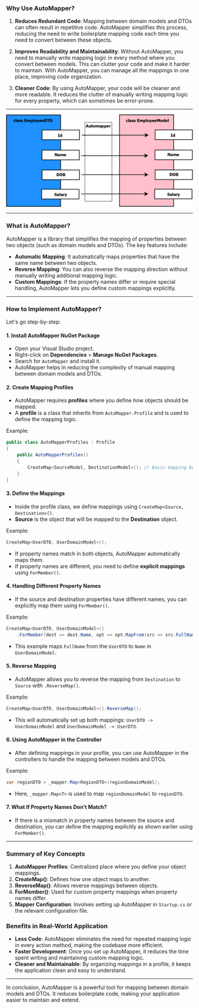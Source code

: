 ﻿

### **Why Use AutoMapper?**
1. **Reduces Redundant Code**: Mapping between domain models and DTOs can often result in repetitive code. AutoMapper simplifies this process, reducing the need to write boilerplate mapping code each time you need to convert between these objects.
   
2. **Improves Readability and Maintainability**: Without AutoMapper, you need to manually write mapping logic in every method where you convert between models. This can clutter your code and make it harder to maintain. With AutoMapper, you can manage all the mappings in one place, improving code organization.

3. **Cleaner Code**: By using AutoMapper, your code will be cleaner and more readable. It reduces the clutter of manually writing mapping logic for every property, which can sometimes be error-prone.

---

<img src= "AutoMapper.png">

---

### **What is AutoMapper?**
AutoMapper is a library that simplifies the mapping of properties between two objects (such as domain models and DTOs). The key features include:
- **Automatic Mapping**: It automatically maps properties that have the same name between two objects.
- **Reverse Mapping**: You can also reverse the mapping direction without manually writing additional mapping logic.
- **Custom Mappings**: If the property names differ or require special handling, AutoMapper lets you define custom mappings explicitly.

---

### **How to Implement AutoMapper?**
Let's go step-by-step:

#### 1. **Install AutoMapper NuGet Package**
   - Open your Visual Studio project.
   - Right-click on **Dependencies** > **Manage NuGet Packages**.
   - Search for `AutoMapper` and install it.
   - AutoMapper helps in reducing the complexity of manual mapping between domain models and DTOs.

#### 2. **Create Mapping Profiles**
   - AutoMapper requires **profiles** where you define how objects should be mapped.
   - A **profile** is a class that inherits from `AutoMapper.Profile` and is used to define the mapping logic.

   Example:
   ```csharp
   public class AutoMapperProfiles : Profile
   {
       public AutoMapperProfiles()
       {
           CreateMap<SourceModel, DestinationModel>(); // Basic mapping between two models.
       }
   }
   ```

#### 3. **Define the Mappings**
   - Inside the profile class, we define mappings using `CreateMap<Source, Destination>()`.
   - **Source** is the object that will be mapped to the **Destination** object.

   Example:
   ```csharp
   CreateMap<UserDTO, UserDomainModel>();
   ```

   - If property names match in both objects, AutoMapper automatically maps them.
   - If property names are different, you need to define **explicit mappings** using `ForMember()`.

#### 4. **Handling Different Property Names**
   - If the source and destination properties have different names, you can explicitly map them using `ForMember()`.

   Example:
   ```csharp
   CreateMap<UserDTO, UserDomainModel>()
       .ForMember(dest => dest.Name, opt => opt.MapFrom(src => src.FullName));
   ```

   - This example maps `FullName` from the `UserDTO` to `Name` in `UserDomainModel`.

#### 5. **Reverse Mapping**
   - AutoMapper allows you to reverse the mapping from `Destination` to `Source` with `.ReverseMap()`.

   Example:
   ```csharp
   CreateMap<UserDTO, UserDomainModel>().ReverseMap();
   ```

   - This will automatically set up both mappings: `UserDTO -> UserDomainModel` and `UserDomainModel -> UserDTO`.

#### 6. **Using AutoMapper in the Controller**
   - After defining mappings in your profile, you can use AutoMapper in the controllers to handle the mapping between models and DTOs.

   Example:
   ```csharp
   var regionDTO = _mapper.Map<RegionDTO>(regionDomainModel);
   ```

   - Here, `_mapper.Map<T>` is used to map `regionDomainModel` to `regionDTO`.

#### 7. **What If Property Names Don’t Match?**
   - If there is a mismatch in property names between the source and destination, you can define the mapping explicitly as shown earlier using `ForMember()`.

---

### **Summary of Key Concepts**

1. **AutoMapper Profiles**: Centralized place where you define your object mappings.
2. **CreateMap()**: Defines how one object maps to another.
3. **ReverseMap()**: Allows reverse mappings between objects.
4. **ForMember()**: Used for custom property mappings when property names differ.
5. **Mapper Configuration**: Involves setting up AutoMapper in `Startup.cs` or the relevant configuration file.

### **Benefits in Real-World Application**
- **Less Code**: AutoMapper eliminates the need for repeated mapping logic in every action method, making the codebase more efficient.
- **Faster Development**: Once you set up AutoMapper, it reduces the time spent writing and maintaining custom mapping logic.
- **Cleaner and Maintainable**: By organizing mappings in a profile, it keeps the application clean and easy to understand.

---

In conclusion, AutoMapper is a powerful tool for mapping between domain models and DTOs. It reduces boilerplate code, making your application easier to maintain and extend.